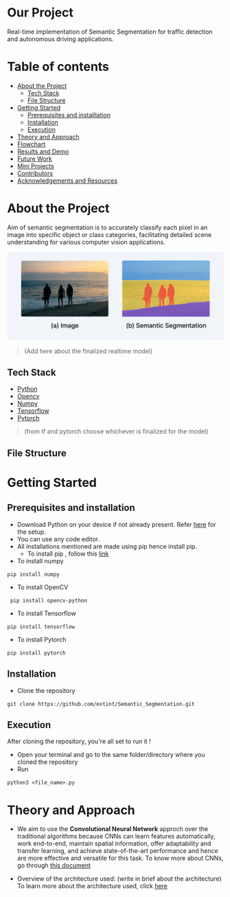 # Our Project
Real-time implementation of Semantic Segmentation for traffic detection and autonomous driving applications. 
# Table of contents
- [About the Project](#About-the-Project)
  - [Tech Stack](#Tech-Stack)
  - [File Structure](#File-Structure)
- [Getting Started](#Getting-Started)
  - [Prerequisites and installlation](#Prerequisites-and-installlation)
  - [Installation](#Installation)
  - [Execution](#Execution)
- [Theory and Approach](#Theory-and-Approach)
-  [Flowchart](#Flowchart)
-  [Results and Demo](#Results-and-Demo)
-  [Future Work](#Future-Work)
-  [Mini Projects](#Mini-projects)
-  [Contributors](#Contributors)
-  [Acknowledgements and Resources](#Acknowledgements-and-Resources)

# About the Project
Aim of semantic segmentation is to accurately classify each pixel in an image into specific object or class categories, facilitating detailed scene understanding for various computer vision applications.

![Semantic Segmentation.png](https://github.com/Anoushka1009/Semantic_Segmentation/blob/main/Assets/Images/Semantic%20Segmentation.jpg)

> (Add here about the finalized realtime model)
## Tech Stack
- [Python](https://www.python.org/)
- [Opencv](https://opencv.org/)
- [Numpy](https://numpy.org/doc/#)
- [Tensorflow](https://www.tensorflow.org/)
- [Pytorch](https://pytorch.org/)
> (from tf and pytorch choose whichever is finalized for the model)
## File Structure
# Getting Started
## Prerequisites and installation
- Download Python on your device if not already present. 
 Refer [here](https://www.python.org/downloads/) for the setup.
- You can use any code editor.
- All installations mentioned are made using pip hence install pip.
  - To install pip , follow this [link](https://www.geeksforgeeks.org/how-to-install-pip-on-windows/)
- To install numpy
```
pip install numpy
```
- To install OpenCV
```
 pip install opencv-python
```
- To install Tensorflow
```
pip install tensorflow
```
- To install Pytorch
```
pip install pytorch
```
## Installation
- Clone the repository
```
git clone https://github.com/extint/Semantic_Segmentation.git
```

## Execution
After cloning the repository, you're all set to run it !
- Open your terminal and go to the same folder/directory where you cloned the repository
- Run
```
python3 <file_name>.py
```
# Theory and Approach
* We aim to use the **Convolutional Neural Network** approch over the traditional algorithms because CNNs can learn features automatically, work end-to-end, maintain spatial information, offer adaptability and transfer learning, and achieve state-of-the-art performance and hence are more effective and versatile for this task.
To know more about CNNs, go through [this document](/-ZK0ztCFTj-bp6tUaRyjsQ)

* Overview of the architecture used: 
(write in brief about the architecture)
To learn more about the architecture used, click  [here](/1DEUUFKnSSeItjEf64O58Q)